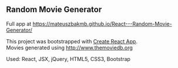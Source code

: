 ## Random Movie Generator

Full app at https://mateuszbakmb.github.io/React---Random-Movie-Generator/

This project was bootstrapped with [Create React App](https://github.com/facebook/create-react-app).<br>
Movies generated using http://www.themoviedb.org

Used: React, JSX, jQuery, HTML5, CSS3, Bootstrap
